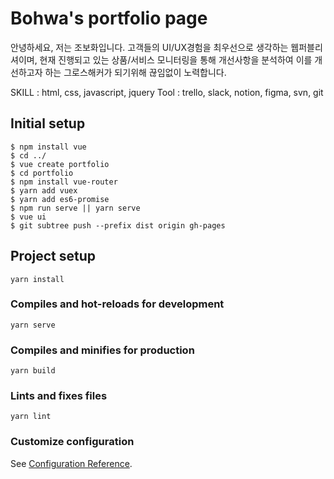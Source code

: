 # Bohwa's portfolio page

안녕하세요, 저는 조보화입니다.
고객들의 UI/UX경험을 최우선으로 생각하는 웹퍼블리셔이며, 현재 진행되고 있는 상품/서비스 모니터링을 통해 개선사항을 분석하여 이를 개선하고자 하는 그로스해커가 되기위해 끊임없이 노력합니다.

SKILL : html, css, javascript, jquery
Tool : trello, slack, notion, figma, svn, git

## Initial  setup

```
$ npm install vue
$ cd ../
$ vue create portfolio
$ cd portfolio
$ npm install vue-router
$ yarn add vuex
$ yarn add es6-promise
$ npm run serve || yarn serve
$ vue ui
$ git subtree push --prefix dist origin gh-pages
```

## Project setup
```
yarn install
```

### Compiles and hot-reloads for development
```
yarn serve
```

### Compiles and minifies for production
```
yarn build
```

### Lints and fixes files
```
yarn lint
```

### Customize configuration
See [Configuration Reference](https://cli.vuejs.org/config/).

